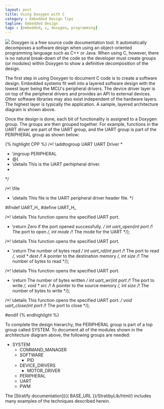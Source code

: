 ```yaml
---
layout: post
title: Using Doxygen with C
category : Embedded Design Tips
tagline: Embedded Design
tags : [embedded, c, doxygen, programming]
---
```


<img class="post_image" src="{{ BASE_PATH }}/images/cdoxygen-arch.png" />
Doxygen is a free source code documentation tool.  It automatically 
decomposes a software design when using an object-oriented programming 
language such as C++ or Java.  When using C, however, there is no natural 
break-down of the code so the developer must create groups (or modules) within 
Doxygen to show a definitive decomposition of the design.

The first step in using Doxygen to document C code is to create a software 
design.  Embedded systems fit well into a layered software design with the 
lowest layer being the MCU's peripheral drivers.  The device driver layer 
is on top of the peripheral drivers and provides an API to external 
devices.  Other software libraries may also exist independent of the 
hardware layers.  The highest layer is typically the application.  A sample, 
layered architecture diagram is shown above.

Once the design is done, each bit of functionality is assigned to a Doxygen 
group.  The groups are then grouped together.  For example, functions in the UART driver are 
part of the UART group, and the UART group is part of the PERIPHERAL group as shown below:

{% highlight CPP %}
/*! \addtogroup UART UART Driver
 *
 * \ingroup PERIPHERAL
 * @{
 * \details This is the UART perhipheral driver.
 *
 */
 
/*! \file
 * \details This file is the UART peripheral driver header file.
 */
 
#ifndef UART_H_
#define UART_H_
 
/*! \details This function opens the specified UART port.
 * \return Zero if the port opened successfully.
 */
int uart_open(int port /*! The port to open */, int mode /*! The mode for the UART */);
 
/*! \details This function opens the specified UART port.
 * \return The number of bytes read
 */
int uart_rd(int port /*! The port to read */, 
     void * dest /*! A pointer to the destination memory */, 
     int size /*! The number of bytes to read */);
 
/*! \details This function opens the specified UART port.
 * \return The number of bytes written
 */
int uart_wr(int port /*! The port to write */, 
     void * src /*! A pointer to the source memory */, 
     int size /*! The number of bytes to write */);
 
/*! \details This function opens the specified UART port.
 */
void uart_close(int port /*! The port to close */);
 
#endif
{% endhighlight %} 
 
To complete the design hierarchy, the PERIPHERAL group is part of a top group 
called SYSTEM.  To document all of the modules shown in the architecture diagram 
above, the following groups are needed:

- SYSTEM
  - COMMAND_MANAGER
  - SOFTWARE
    - PID
  - DEVICE_DRIVERS
    - MOTOR_DRIVER
  - PERIPHERAL
   - UART
   - PWM

The [Stratify documentation]({{ BASE_URL }}/StratibyLib/html/) includes many examples 
of the techniques described herein.

